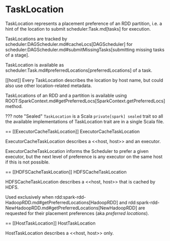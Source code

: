 # TaskLocation

TaskLocation represents a placement preference of an RDD partition, i.e. a hint of the location to submit scheduler:Task.md[tasks] for execution.

TaskLocations are tracked by scheduler:DAGScheduler.md#cacheLocs[DAGScheduler] for scheduler:DAGScheduler.md#submitMissingTasks[submitting missing tasks of a stage].

TaskLocation is available as scheduler:Task.md#preferredLocations[preferredLocations] of a task.

[[host]]
Every TaskLocation describes the location by host name, but could also use other location-related metadata.

TaskLocations of an RDD and a partition is available using ROOT:SparkContext.md#getPreferredLocs[SparkContext.getPreferredLocs] method.

??? note "Sealed"
    `TaskLocation` is a Scala `private[spark] sealed` trait so all the available implementations of TaskLocation trait are in a single Scala file.

== [[ExecutorCacheTaskLocation]] ExecutorCacheTaskLocation

ExecutorCacheTaskLocation describes a <<host, host>> and an executor.

ExecutorCacheTaskLocation informs the Scheduler to prefer a given executor, but the next level of preference is any executor on the same host if this is not possible.

== [[HDFSCacheTaskLocation]] HDFSCacheTaskLocation

HDFSCacheTaskLocation describes a <<host, host>> that is cached by HDFS.

Used exclusively when rdd:spark-rdd-HadoopRDD.md#getPreferredLocations[HadoopRDD] and rdd:spark-rdd-NewHadoopRDD.md#getPreferredLocations[NewHadoopRDD] are requested for their placement preferences (aka _preferred locations_).

== [[HostTaskLocation]] HostTaskLocation

HostTaskLocation describes a <<host, host>> only.
